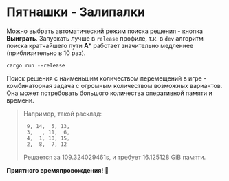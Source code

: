 # Пятнашки - Залипалки

Можно выбрать автоматический режим поиска решения - кнопка **Выиграть**.
Запускать лучше в `release` профиле, т.к. в `dev` алгоритм поиска кратчайшего пути **A*** работает значительно медленнее (приблизительно в 10 раз).

```shell
cargo run --release
```

Поиск решения с наименьшим количеством перемещений в игре - комбинаторная 
задача с огромным количеством возможных вариантов. Она может потребовать 
большого количества оперативной памяти и времени. 

>Например, такой расклад:
>```
>  9, 14,  5, 13,  
>  3,   , 11,  6,  
>  4,  1, 10, 15,  
>  2,  8,  7, 12
>```
>Решается за 109.324029461s, и требует 16.125128 GiB памяти.

**Приятного времяпровождения! 🤗**
